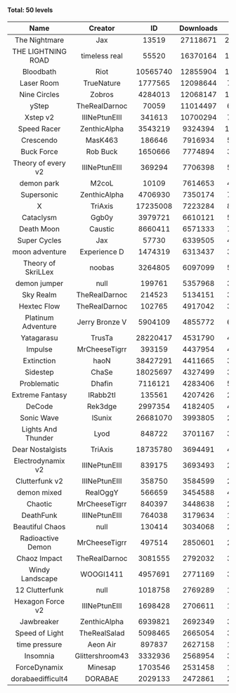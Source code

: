 #### Total: 50 levels

| Name | Creator | ID | Downloads | Likes |
|:---:|:---:|:---:|:---:|:---:|
| The Nightmare | Jax | 13519 | 27118671 | 2493590
| THE LIGHTNING ROAD | timeless real | 55520 | 16370164 | 1481298
| Bloodbath | Riot | 10565740 | 12855904 | 1177392
| Laser Room | TrueNature | 1777565 | 12098644 | 763522
| Nine Circles | Zobros | 4284013 | 12068147 | 1224410
| yStep | TheRealDarnoc | 70059 | 11014497 | 681422
| Xstep v2 | IIINePtunEIII | 341613 | 10700294 | 788697
| Speed Racer | ZenthicAlpha | 3543219 | 9324394 | 1011712
| Crescendo | MasK463 | 186646 | 7916934 | 583831
| Buck Force | Rob Buck | 1650666 | 7774894 | 397272
| Theory of every v2 | IIINePtunEIII | 369294 | 7706398 | 508998
| demon park | M2coL | 10109 | 7614653 | 462390
| Supersonic | ZenthicAlpha | 4706930 | 7350174 | 705711
| X | TriAxis | 17235008 | 7223284 | 805043
| Cataclysm | Ggb0y | 3979721 | 6610121 | 535777
| Death Moon  | Caustic | 8660411 | 6571333 | 748317
| Super Cycles | Jax | 57730 | 6339505 | 433874
| moon adventure | Experience D | 1474319 | 6313437 | 341897
| Theory of SkriLLex | noobas | 3264805 | 6097099 | 512465
| demon jumper | null | 199761 | 5357968 | 377356
| Sky Realm | TheRealDarnoc | 214523 | 5134151 | 353913
| Hextec Flow | TheRealDarnoc | 102765 | 4917042 | 352044
| Platinum Adventure | Jerry Bronze V | 5904109 | 4855772 | 664306
| Yatagarasu  | TrusTa | 28220417 | 4531790 | 424960
| Impulse | MrCheeseTigrr | 393159 | 4437954 | 469621
| Extinction | haoN | 38427291 | 4411665 | 332018
| Sidestep | ChaSe | 18025697 | 4327499 | 382928
| Problematic | Dhafin | 7116121 | 4283406 | 508651
| Extreme Fantasy | IRabb2tI | 135561 | 4207426 | 293162
| DeCode | Rek3dge | 2997354 | 4182405 | 460272
| Sonic Wave | lSunix | 26681070 | 3993805 | 290050
| Lights And Thunder | Lyod | 848722 | 3701167 | 332497
| Dear Nostalgists | TriAxis | 18735780 | 3694491 | 463694
| Electrodynamix v2 | IIINePtunEIII | 839175 | 3693493 | 253780
| Clutterfunk v2 | IIINePtunEIII | 358750 | 3584599 | 274420
| demon mixed | RealOggY | 566659 | 3454588 | 405349
| Chaotic | MrCheeseTigrr | 840397 | 3448638 | 226569
| DeathFunk | IIINePtunEIII | 764038 | 3179634 | 164901
| Beautiful Chaos | null | 130414 | 3034068 | 228631
| Radioactive Demon | MrCheeseTigrr | 497514 | 2850601 | 230600
| Chaoz Impact | TheRealDarnoc | 3081555 | 2792032 | 314307
| Windy Landscape | WOOGI1411 | 4957691 | 2771169 | 335639
| 12 Clutterfunk | null | 1018758 | 2769289 | 189466
| Hexagon Force v2 | IIINePtunEIII | 1698428 | 2706611 | 186446
| Jawbreaker | ZenthicAlpha | 6939821 | 2692349 | 327261
| Speed of Light | TheRealSalad | 5098465 | 2665054 | 334428
| time pressure | Aeon Air | 897837 | 2627158 | 179605
| Insomnia | Glittershroom43 | 3332936 | 2568954 | 344175
| ForceDynamix | Minesap | 1703546 | 2531458 | 174512
| dorabaedifficult4 | DORABAE | 2029133 | 2472861 | 210124
